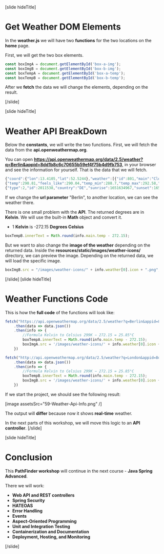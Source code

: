 [slide hideTitle]

# Get Weather DOM Elements

In the **weather.js** we will have two **functions** for the two locations on the **home** page.

First, we will get the two box elements.

```js
const boxImgA = document.getElementById('box-a-img');
const boxImgB = document.getElementById('box-b-img');
const boxTempA = document.getElementById('box-a-temp');
const boxTempB = document.getElementById('box-b-temp');
```

After we **fetch** the data we will change the elements, depending on the result.

[/slide]

[slide hideTitle]

# Weather API BreakDown

Below the **constants**, we will write the two functions. First, we will fetch the data from the **api.openweathermap.org**.

You can open **https://api.openweathermap.org/data/2.5/weather?q=Berlin&appid=8dd1b8c6c70655b59ef4f75b4d9fb753**, in your browser and see the information for yourself. That is the data that we will fetch.

```js
{"coord":{"lon":13.4105,"lat":52.5244},"weather":[{"id":801,"main":"Clouds","description":"few clouds","icon":"02d"}],"base":"stations","main":
{"temp":290.81,"feels_like":290.04,"temp_min":288.7,"temp_max":292.58,"pressure":1017,"humidity":54},"visibility":10000,"wind":{"speed":1.79,"deg":262,"gust":2.24},"clouds":{"all":20},"dt":1651656790,"sys":
{"type":2,"id":2011538,"country":"DE","sunrise":1651634967,"sunset":1651689405},"timezone":7200,"id":2950159,"name":"Berlin","cod":200}
```

If we change the **url parameter** "Berlin", to another location, we can see the weather there.

There is one small problem with the **API**. The returned degrees are in **Kelvin**. We will use the built-in **Math** object and convert it.

- 1 **Kelvin** is -272.15 **Degrees Celsius**

```js
boxTempB.innerText = Math.round(info.main.temp - 272.15);
```

But we want to also change the **image of the weather** depending on the returned data.
Inside the **resources/static/images/weather-icons/** directory, we can preview the image. Depending on the returned data, we will load the specific image.

```js
boxImgB.src = "/images/weather-icons/" + info.weather[0].icon + ".png";
```

[/slide]
[slide hideTitle]

# Weather Functions Code

This is how the **full code** of the functions will look like:

```js
fetch("https://api.openweathermap.org/data/2.5/weather?q=Berlin&appid=8dd1b8c6c70655b59ef4f75b4d9fb753")
    .then(data => data.json())
    .then(info => {
        //Formula Kelvin to Celsius 299K − 272.15 = 25.85°C
        boxTempA.innerText = Math.round(info.main.temp - 272.15);
        boxImgA.src = '/images/weather-icons/' + info.weather[0].icon + '.png';
    })

fetch("http://api.openweathermap.org/data/2.5/weather?q=London&appid=8dd1b8c6c70655b59ef4f75b4d9fb753")
    .then(data => data.json())
    .then(info => {
        //Formula Kelvin to Celsius 299K − 272.15 = 25.85°C
        boxTempB.innerText = Math.round(info.main.temp - 272.15);
        boxImgB.src = '/images/weather-icons/' + info.weather[0].icon + '.png';
    })
```

If we start the project, we should see the following result:

[image assetsSrc="59-Weather-Api-Info.png" /]

The output will **differ** because now it shows **real-time** weather.

In the next parts of this workshop, we will move this logic to an **API controller**.
[/slide]

[slide hideTitle]

# Conclusion

This **PathFinder workshop** will continue in the next course - **Java Spring Advanced**.

There we will work:

- **Web API and REST controllers**
- **Spring Security**
- **HATEOAS**
- **Error Handling**
- **Events**
- **Aspect-Oriented Programming**
- **Unit and Integration Testing**
- **Containerization and Documentation**
- **Deployment, Hosting, and Monitoring**

[/slide]
